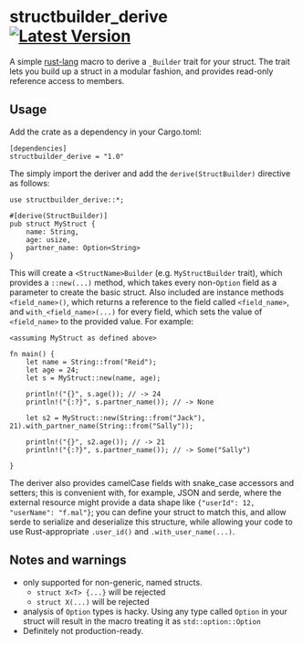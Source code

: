 # structbuilder_derive &emsp; [![Latest Version]][crates.io] 

[Latest Version]: https://img.shields.io/crates/v/structbuilder_derive.svg
[crates.io]: https://crates.io/crates/structbuilder_derive

A simple [rust-lang](https://www.rust-lang.org) macro to derive a `_Builder` trait for your struct. The trait lets you build up a struct in a modular fashion, and provides read-only reference access to members. 

## Usage

Add the crate as a dependency in your Cargo.toml:

```
[dependencies]
structbuilder_derive = "1.0"
```


The simply import the deriver and add the `derive(StructBuilder)` directive as follows:

```
use structbuilder_derive::*;

#[derive(StructBuilder)]
pub struct MyStruct {
    name: String,
    age: usize,
    partner_name: Option<String>
}
```

This will create a `<StructName>Builder` (e.g. `MyStructBuilder` trait), which provides a `::new(...)` method, which takes every non-`Option` field as a parameter to create the basic struct. Also included are instance methods `<field_name>()`, which returns a reference to the field called `<field_name>`, and `with_<field_name>(...)` for every field, which sets the value of `<field_name>` to the provided value. For example:

```
<assuming MyStruct as defined above>

fn main() {
    let name = String::from("Reid");
    let age = 24;
    let s = MyStruct::new(name, age);

    println!("{}", s.age()); // -> 24
    println!("{:?}", s.partner_name()); // -> None

    let s2 = MyStruct::new(String::from("Jack"), 21).with_partner_name(String::from("Sally"));

    println!("{}", s2.age()); // -> 21
    println!("{:?}", s.partner_name()); // -> Some("Sally")

}
```

The deriver also provides camelCase fields with snake_case accessors and setters; this is convenient with, for example, JSON and serde, where the external resource might provide a data shape like `{"userId": 12, "userName": "f.mal"}`; you can define your struct to match this, and allow serde to serialize and deserialize this structure, while allowing your code to use Rust-appropriate `.user_id()` and `.with_user_name(...)`.


## Notes and warnings

- only supported for non-generic, named structs. 
  - `struct X<T> {...}` will be rejected
  - `struct X(...)` will be rejected
- analysis of `Option` types is hacky. Using any type called `Option` in your struct will result in the macro treating it as `std::option::Option`
- Definitely not production-ready. 

